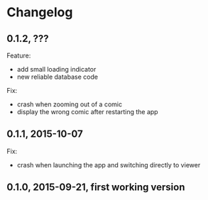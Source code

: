 # Changelog

## 0.1.2, ???

Feature:

- add small loading indicator
- new reliable database code

Fix:

- crash when zooming out of a comic
- display the wrong comic after restarting the app

## 0.1.1, 2015-10-07

Fix:

- crash when launching the app and switching directly to viewer

## 0.1.0, 2015-09-21, first working version
